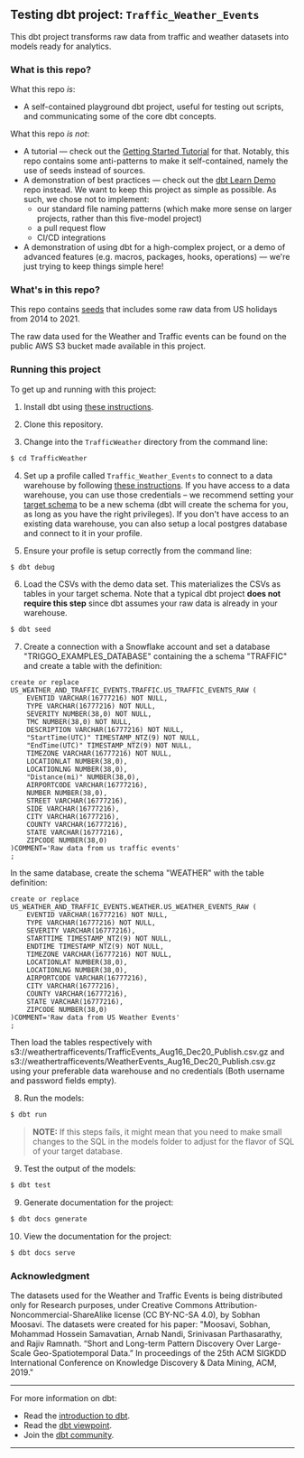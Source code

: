 ## Testing dbt project: `Traffic_Weather_Events`


This dbt project transforms raw data from traffic and weather datasets into models ready for analytics.

### What is this repo?
What this repo _is_:
- A self-contained playground dbt project, useful for testing out scripts, and communicating some of the core dbt concepts.

What this repo _is not_:
- A tutorial — check out the [Getting Started Tutorial](https://docs.getdbt.com/tutorial/setting-up) for that. Notably, this repo contains some anti-patterns to make it self-contained, namely the use of seeds instead of sources.
- A demonstration of best practices — check out the [dbt Learn Demo](https://github.com/dbt-labs/dbt-learn-demo) repo instead. We want to keep this project as simple as possible. As such, we chose not to implement:
    - our standard file naming patterns (which make more sense on larger projects, rather than this five-model project)
    - a pull request flow
    - CI/CD integrations
- A demonstration of using dbt for a high-complex project, or a demo of advanced features (e.g. macros, packages, hooks, operations) — we're just trying to keep things simple here!

### What's in this repo?
This repo contains [seeds](https://docs.getdbt.com/docs/building-a-dbt-project/seeds) that includes some raw data from US holidays from 2014 to 2021.

The raw data used for the Weather and Traffic events can be found on the public AWS S3 bucket made available in this project.


### Running this project
To get up and running with this project:
1. Install dbt using [these instructions](https://docs.getdbt.com/docs/installation).

2. Clone this repository.

3. Change into the `TrafficWeather` directory from the command line:
```bash
$ cd TrafficWeather
```

4. Set up a profile called `Traffic_Weather_Events` to connect to a data warehouse by following [these instructions](https://docs.getdbt.com/docs/configure-your-profile). If you have access to a data warehouse, you can use those credentials – we recommend setting your [target schema](https://docs.getdbt.com/docs/configure-your-profile#section-populating-your-profile) to be a new schema (dbt will create the schema for you, as long as you have the right privileges). If you don't have access to an existing data warehouse, you can also setup a local postgres database and connect to it in your profile.

5. Ensure your profile is setup correctly from the command line:
```bash
$ dbt debug
```

6. Load the CSVs with the demo data set. This materializes the CSVs as tables in your target schema. Note that a typical dbt project **does not require this step** since dbt assumes your raw data is already in your warehouse.
```bash
$ dbt seed
```
7. Create a connection with a Snowflake account and set a database "TRIGGO_EXAMPLES_DATABASE" containing the a schema "TRAFFIC" and create a table with the definition:
<pre><code>create or replace US_WEATHER_AND_TRAFFIC_EVENTS.TRAFFIC.US_TRAFFIC_EVENTS_RAW (
	EVENTID VARCHAR(16777216) NOT NULL,
	TYPE VARCHAR(16777216) NOT NULL,
	SEVERITY NUMBER(38,0) NOT NULL,
	TMC NUMBER(38,0) NOT NULL,
	DESCRIPTION VARCHAR(16777216) NOT NULL,
	"StartTime(UTC)" TIMESTAMP_NTZ(9) NOT NULL,
	"EndTime(UTC)" TIMESTAMP_NTZ(9) NOT NULL,
	TIMEZONE VARCHAR(16777216) NOT NULL,
	LOCATIONLAT NUMBER(38,0),
	LOCATIONLNG NUMBER(38,0),
	"Distance(mi)" NUMBER(38,0),
	AIRPORTCODE VARCHAR(16777216),
	NUMBER NUMBER(38,0),
	STREET VARCHAR(16777216),
	SIDE VARCHAR(16777216),
	CITY VARCHAR(16777216),
	COUNTY VARCHAR(16777216),
	STATE VARCHAR(16777216),
	ZIPCODE NUMBER(38,0)
)COMMENT='Raw data from us traffic events'
;</code></pre>
In the same database, create the schema "WEATHER" with the table definition:
<pre><code>create or replace US_WEATHER_AND_TRAFFIC_EVENTS.WEATHER.US_WEATHER_EVENTS_RAW (
	EVENTID VARCHAR(16777216) NOT NULL,
	TYPE VARCHAR(16777216) NOT NULL,
	SEVERITY VARCHAR(16777216),
	STARTTIME TIMESTAMP_NTZ(9) NOT NULL,
	ENDTIME TIMESTAMP_NTZ(9) NOT NULL,
	TIMEZONE VARCHAR(16777216) NOT NULL,
	LOCATIONLAT NUMBER(38,0),
	LOCATIONLNG NUMBER(38,0),
	AIRPORTCODE VARCHAR(16777216),
	CITY VARCHAR(16777216),
	COUNTY VARCHAR(16777216),
	STATE VARCHAR(16777216),
	ZIPCODE NUMBER(38,0)
)COMMENT='Raw data from US Weather Events'
;</code></pre>
Then load the tables respectively with s3://weathertrafficevents/TrafficEvents_Aug16_Dec20_Publish.csv.gz and s3://weathertrafficevents/WeatherEvents_Aug16_Dec20_Publish.csv.gz using your preferable data warehouse and no credentials (Both username and password fields empty).

8. Run the models:
```bash
$ dbt run
```

> **NOTE:** If this steps fails, it might mean that you need to make small changes to the SQL in the models folder to adjust for the flavor of SQL of your target database.

9. Test the output of the models:
```bash
$ dbt test
```

9. Generate documentation for the project:
```bash
$ dbt docs generate
```

10. View the documentation for the project:
```bash
$ dbt docs serve
```

### Acknowledgment
The datasets used for the Weather and Traffic Events is being distributed only for Research purposes, under Creative Commons Attribution-Noncommercial-ShareAlike license (CC BY-NC-SA 4.0), by Sobhan Moosavi.
The datasets were created for his paper: "Moosavi, Sobhan, Mohammad Hossein Samavatian, Arnab Nandi, Srinivasan Parthasarathy, and Rajiv Ramnath. “Short and Long-term Pattern Discovery Over Large-Scale Geo-Spatiotemporal Data.” In proceedings of the 25th ACM SIGKDD International Conference on Knowledge Discovery & Data Mining, ACM, 2019."

---
For more information on dbt:
- Read the [introduction to dbt](https://docs.getdbt.com/docs/introduction).
- Read the [dbt viewpoint](https://docs.getdbt.com/docs/about/viewpoint).
- Join the [dbt community](http://community.getdbt.com/).
---
